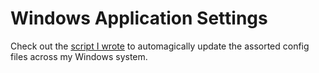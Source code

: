 # Windows Application Settings

Check out the [script I wrote](./set-configs.ps1) to automagically update the assorted config files across my Windows system.
